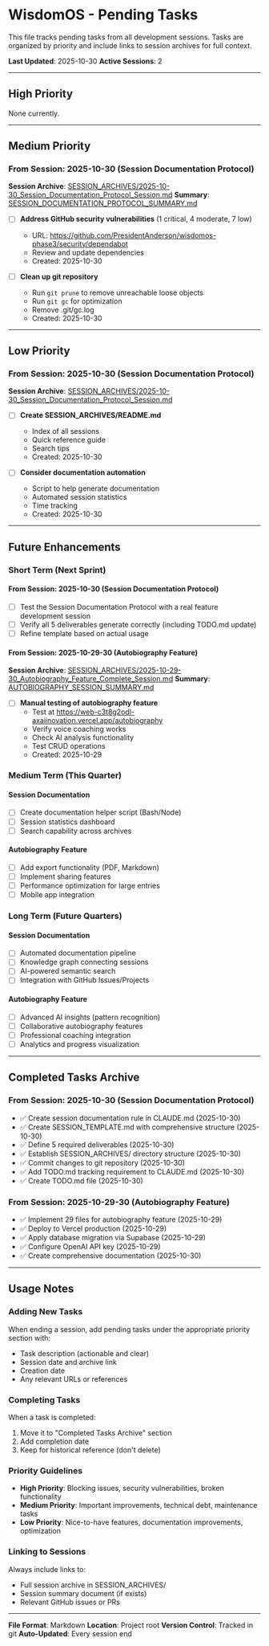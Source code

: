 # WisdomOS - Pending Tasks

This file tracks pending tasks from all development sessions. Tasks are organized by priority and include links to session archives for full context.

**Last Updated**: 2025-10-30
**Active Sessions**: 2

---

## High Priority

None currently.

---

## Medium Priority

### From Session: 2025-10-30 (Session Documentation Protocol)
**Session Archive**: [SESSION_ARCHIVES/2025-10-30_Session_Documentation_Protocol_Session.md](SESSION_ARCHIVES/2025-10-30_Session_Documentation_Protocol_Session.md)
**Summary**: [SESSION_DOCUMENTATION_PROTOCOL_SUMMARY.md](SESSION_DOCUMENTATION_PROTOCOL_SUMMARY.md)

- [ ] **Address GitHub security vulnerabilities** (1 critical, 4 moderate, 7 low)
  - URL: https://github.com/PresidentAnderson/wisdomos-phase3/security/dependabot
  - Review and update dependencies
  - Created: 2025-10-30

- [ ] **Clean up git repository**
  - Run `git prune` to remove unreachable loose objects
  - Run `git gc` for optimization
  - Remove .git/gc.log
  - Created: 2025-10-30

---

## Low Priority

### From Session: 2025-10-30 (Session Documentation Protocol)
**Session Archive**: [SESSION_ARCHIVES/2025-10-30_Session_Documentation_Protocol_Session.md](SESSION_ARCHIVES/2025-10-30_Session_Documentation_Protocol_Session.md)

- [ ] **Create SESSION_ARCHIVES/README.md**
  - Index of all sessions
  - Quick reference guide
  - Search tips
  - Created: 2025-10-30

- [ ] **Consider documentation automation**
  - Script to help generate documentation
  - Automated session statistics
  - Time tracking
  - Created: 2025-10-30

---

## Future Enhancements

### Short Term (Next Sprint)

#### From Session: 2025-10-30 (Session Documentation Protocol)
- [ ] Test the Session Documentation Protocol with a real feature development session
- [ ] Verify all 5 deliverables generate correctly (including TODO.md update)
- [ ] Refine template based on actual usage

#### From Session: 2025-10-29-30 (Autobiography Feature)
**Session Archive**: [SESSION_ARCHIVES/2025-10-29-30_Autobiography_Feature_Complete_Session.md](SESSION_ARCHIVES/2025-10-29-30_Autobiography_Feature_Complete_Session.md)
**Summary**: [AUTOBIOGRAPHY_SESSION_SUMMARY.md](AUTOBIOGRAPHY_SESSION_SUMMARY.md)

- [ ] **Manual testing of autobiography feature**
  - Test at https://web-c3t8g2odl-axaiinovation.vercel.app/autobiography
  - Verify voice coaching works
  - Check AI analysis functionality
  - Test CRUD operations
  - Created: 2025-10-29

### Medium Term (This Quarter)

#### Session Documentation
- [ ] Create documentation helper script (Bash/Node)
- [ ] Session statistics dashboard
- [ ] Search capability across archives

#### Autobiography Feature
- [ ] Add export functionality (PDF, Markdown)
- [ ] Implement sharing features
- [ ] Performance optimization for large entries
- [ ] Mobile app integration

### Long Term (Future Quarters)

#### Session Documentation
- [ ] Automated documentation pipeline
- [ ] Knowledge graph connecting sessions
- [ ] AI-powered semantic search
- [ ] Integration with GitHub Issues/Projects

#### Autobiography Feature
- [ ] Advanced AI insights (pattern recognition)
- [ ] Collaborative autobiography features
- [ ] Professional coaching integration
- [ ] Analytics and progress visualization

---

## Completed Tasks Archive

### From Session: 2025-10-30 (Session Documentation Protocol)
- ✅ Create session documentation rule in CLAUDE.md (2025-10-30)
- ✅ Create SESSION_TEMPLATE.md with comprehensive structure (2025-10-30)
- ✅ Define 5 required deliverables (2025-10-30)
- ✅ Establish SESSION_ARCHIVES/ directory structure (2025-10-30)
- ✅ Commit changes to git repository (2025-10-30)
- ✅ Add TODO.md tracking requirement to CLAUDE.md (2025-10-30)
- ✅ Create TODO.md file (2025-10-30)

### From Session: 2025-10-29-30 (Autobiography Feature)
- ✅ Implement 29 files for autobiography feature (2025-10-29)
- ✅ Deploy to Vercel production (2025-10-29)
- ✅ Apply database migration via Supabase (2025-10-29)
- ✅ Configure OpenAI API key (2025-10-29)
- ✅ Create comprehensive documentation (2025-10-30)

---

## Usage Notes

### Adding New Tasks
When ending a session, add pending tasks under the appropriate priority section with:
- Task description (actionable and clear)
- Session date and archive link
- Creation date
- Any relevant URLs or references

### Completing Tasks
When a task is completed:
1. Move it to "Completed Tasks Archive" section
2. Add completion date
3. Keep for historical reference (don't delete)

### Priority Guidelines
- **High Priority**: Blocking issues, security vulnerabilities, broken functionality
- **Medium Priority**: Important improvements, technical debt, maintenance tasks
- **Low Priority**: Nice-to-have features, documentation improvements, optimization

### Linking to Sessions
Always include links to:
- Full session archive in SESSION_ARCHIVES/
- Session summary document (if exists)
- Relevant GitHub issues or PRs

---

**File Format**: Markdown
**Location**: Project root
**Version Control**: Tracked in git
**Auto-Updated**: Every session end
